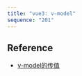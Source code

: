 ```yaml
---
title: "vue3: v-model"
sequence: "201"
---
```


## Reference

- [v-model的传值](https://www.bilibili.com/video/BV1y94y117SW)

